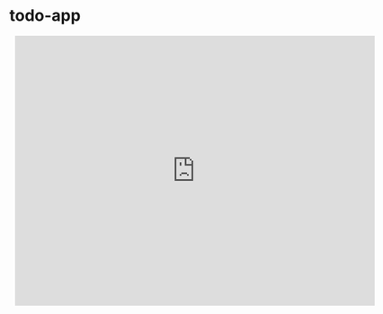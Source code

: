 # todo-app
<div style="width: 640px; height: 480px; margin: 10px; position: relative;"><iframe allowfullscreen frameborder="0" style="width:640px; height:480px" src="https://lucid.app/documents/embeddedchart/3afeda0f-4810-4293-839a-1d54a03b9c74" id="mKFR8CsUTflN"></iframe></div>
